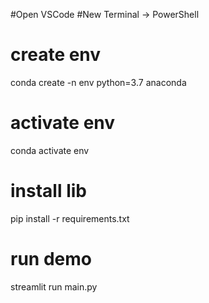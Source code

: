 #Open VSCode
#New Terminal -> PowerShell

# create env

conda create -n env python=3.7 anaconda

# activate env

conda activate env

# install lib

pip install -r requirements.txt

# run demo

streamlit run main.py
